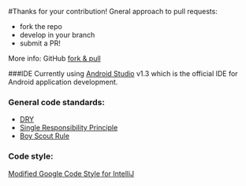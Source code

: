 #Thanks for your contribution!
Gneral approach to pull requests: 
* fork the repo
* develop in your branch
* submit a PR!

More info: GitHub [fork & pull](https://help.github.com/articles/using-pull-requests/#fork--pull) 

###IDE
Currently using [Android Studio](http://developer.android.com/tools/studio/index.html) v1.3 which is the official IDE for Android application development.

### General code standards:
* [DRY](http://programmer.97things.oreilly.com/wiki/index.php/Don%27t_Repeat_Yourself)
* [Single Responsibility Principle](https://en.wikipedia.org/wiki/Single_responsibility_principle)
* [Boy Scout Rule](http://programmer.97things.oreilly.com/wiki/index.php/The_Boy_Scout_Rule)

### Code style:
[Modified Google Code Style for IntelliJ](https://github.com/julesbond007/Android-Jigsaw-Puzzle/blob/master/codeStyle/intellij-java-style.xml)
